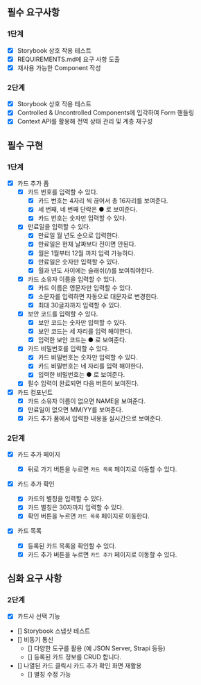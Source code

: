 ## 필수 요구사항

### 1단계

- [x] Storybook 상호 작용 테스트
- [x] REQUIREMENTS.md에 요구 사항 도출
- [x] 재사용 가능한 Component 작성

### 2단계

- [x] Storybook 상호 작용 테스트
- [x] Controlled & Uncontrolled Components에 입각하여 Form 핸들링
- [x] Context API를 활용해 전역 상태 관리 및 계층 재구성

## 필수 구현

### 1단계

- [x] 카드 추가 폼
  - [x] 카드 번호를 입력할 수 있다.
    - [x] 카드 번호는 4자리 씩 끊어서 총 16자리를 보여준다.
    - [x] 세 번째, 네 번째 단락은 ● 로 보여준다.
    - [x] 카드 번호는 숫자만 입력할 수 있다.
  - [x] 만료일을 입력할 수 있다.
    - [x] 만료일 월 년도 순으로 입력한다.
    - [x] 만료일은 현재 날짜보다 전이면 안된다.
    - [x] 월은 1월부터 12월 까지 입력 가능하다.
    - [x] 만료일은 숫자만 입력할 수 있다.
    - [x] 월과 년도 사이에는 슬래쉬(/)를 보여줘야한다.
  - [x] 카드 소유자 이름을 입력할 수 있다.
    - [x] 카드 이름은 영문자만 입력할 수 있다.
    - [x] 소문자를 입력하면 자동으로 대문자로 변경한다.
    - [x] 최대 30글자까지 입력할 수 있다.
  - [x] 보안 코드를 입력할 수 있다.
    - [x] 보안 코드는 숫자만 입력할 수 있다.
    - [x] 보안 코드는 세 자리를 입력 해야한다.
    - [x] 입력한 보안 코드는 ● 로 보여준다.
  - [x] 카드 비밀번호를 입력할 수 있다.
    - [x] 카드 비밀번호는 숫자만 입력할 수 있다.
    - [x] 카드 비밀번호는 네 자리를 입력 해야한다.
    - [x] 입력한 비밀번호는 ● 로 보여준다.
  - [x] 필수 입력이 완료되면 다음 버튼이 보여진다.
- [x] 카드 컴포넌트
  - [x] 카드 소유자 이름이 없으면 NAME을 보여준다.
  - [x] 만료일이 없으면 MM/YY를 보여준다.
  - [x] 카드 추가 폼에서 입력한 내용을 실시간으로 보여준다.

### 2단계

- [x] 카드 추가 페이지

  - [x] 뒤로 가기 버튼을 누르면 `카드 목록` 페이지로 이동할 수 있다.

- [x] 카드 추가 확인

  - [x] 카드의 별칭을 입력할 수 있다.
  - [x] 카드 별칭은 30자까지 입력할 수 있다.
  - [x] 확인 버튼을 누르면 `카드 목록` 페이지로 이동한다.

- [x] 카드 목록
  - [x] 등록된 카드 목록을 확인할 수 있다.
  - [x] 카드 추가 버튼을 누르면 `카드 추가` 페이지로 이동할 수 있다.

## 심화 요구 사항

### 2단계

- [x] 카드사 선택 기능
- [] Storybook 스냅샷 테스트
- [] 비동기 통신
  - [] 다양한 도구를 활용 (예 JSON Server, Strapi 등등)
  - [] 등록된 카드 정보를 CRUD 합니다.
- [] 나열된 카드 클릭시 카드 추가 확인 화면 재활용
  - [] 별칭 수정 가능
